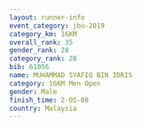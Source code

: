 ```yaml
---
layout: runner-info 
event_category: jbu-2019 
category_km: 16KM  
overall_rank: 35
gender_rank: 28
category_rank: 28
bib: 61056
name: MUHAMMAD SYAFIQ BIN IDRIS
category: 16KM Men Open
gender: Male
finish_time: 2-05-08
country: Malaysia
---
```

